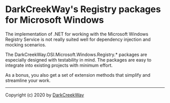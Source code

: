 # DarkCreekWay's Registry packages for Microsoft Windows

The implementation of .NET for working with the Microsoft Windows Registry Service
is not really suited well for dependency injection and mocking scenarios.

The DarkCreekWay.OSI.Microsoft.Windows.Registry.* packages are especially
designed with testability in mind.
The packages are easy to integrate into existing projects with minimum effort.

As a bonus, you also get a set of extension methods that simplify and streamline
your work.

---

Copyright (c) 2020 by [DarkCreekWay](https://github.com/DarkCreekWay)